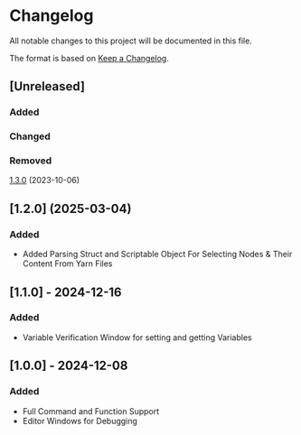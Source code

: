 # Changelog

All notable changes to this project will be documented in this file.

The format is based on [Keep a Changelog](https://keepachangelog.com/en/1.0.0/).

## [Unreleased]

### Added

### Changed

### Removed

[1.3.0](https://github.com/aarthificial-gamedev/typewriter/compare/v1.2.0...v1.3.0) (2023-10-06)

## [1.2.0] (2025-03-04)

### Added
* Added Parsing Struct and Scriptable Object For Selecting Nodes & Their Content From Yarn Files

## [1.1.0] - 2024-12-16

### Added
* Variable Verification Window for setting and getting Variables

## [1.0.0] - 2024-12-08

### Added
* Full Command and Function Support
* Editor Windows for Debugging
